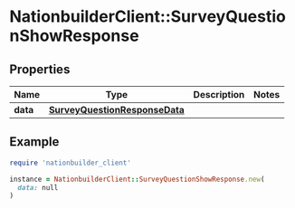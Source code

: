 # NationbuilderClient::SurveyQuestionShowResponse

## Properties

| Name | Type | Description | Notes |
| ---- | ---- | ----------- | ----- |
| **data** | [**SurveyQuestionResponseData**](SurveyQuestionResponseData.md) |  |  |

## Example

```ruby
require 'nationbuilder_client'

instance = NationbuilderClient::SurveyQuestionShowResponse.new(
  data: null
)
```

